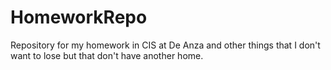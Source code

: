 # HomeworkRepo
Repository for my homework in CIS at De Anza and other things that I don't want to lose but that don't have another home.

